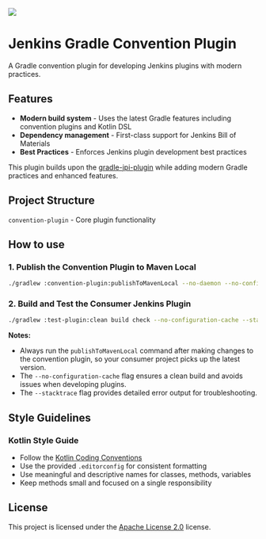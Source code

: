 [![](https://jitpack.io/v/aaravmahajanofficial/jenkins-gradle-convention-plugin.svg?branch=main)](https://jitpack.io/#aaravmahajanofficial/jenkins-gradle-convention-plugin)
# Jenkins Gradle Convention Plugin

A Gradle convention plugin for developing Jenkins plugins with modern practices.

## Features

- **Modern build system** - Uses the latest Gradle features including convention plugins and Kotlin DSL
- **Dependency management** - First-class support for Jenkins Bill of Materials
- **Best Practices** - Enforces Jenkins plugin development best practices

This plugin builds upon the [gradle-jpi-plugin](https://github.com/jenkinsci/gradle-jpi-plugin) while adding modern Gradle practices and enhanced features.

## Project Structure

`convention-plugin` - Core plugin functionality

## How to use

### 1. Publish the Convention Plugin to Maven Local

```sh
./gradlew :convention-plugin:publishToMavenLocal --no-daemon --no-configuration-cache
```

### 2. Build and Test the Consumer Jenkins Plugin

```sh
./gradlew :test-plugin:clean build check --no-configuration-cache --stacktrace
```

**Notes:**
- Always run the `publishToMavenLocal` command after making changes to the convention plugin, so your consumer project picks up the latest version.
- The `--no-configuration-cache` flag ensures a clean build and avoids issues when developing plugins.
- The `--stacktrace` flag provides detailed error output for troubleshooting.

## Style Guidelines

### Kotlin Style Guide
- Follow the [Kotlin Coding Conventions](https://kotlinlang.org/docs/coding-conventions.html)
- Use the provided `.editorconfig` for consistent formatting
- Use meaningful and descriptive names for classes, methods, variables
- Keep methods small and focused on a single responsibility

## License

This project is licensed under the [Apache License 2.0](https://github.com/aaravmahajanofficial/jenkins-gradle-convention-plugin/blob/main/LICENSE) license.
